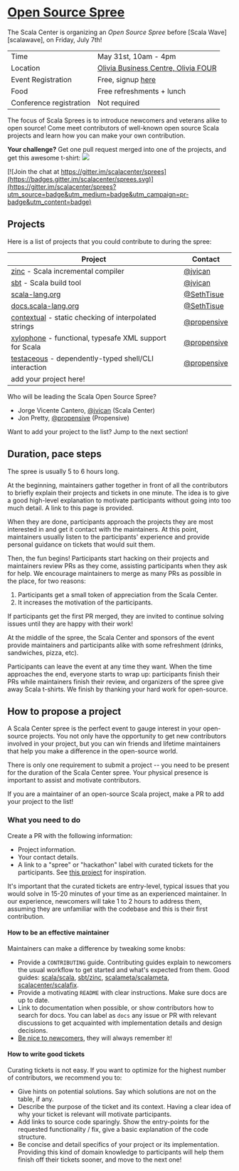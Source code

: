 # [Open Source Spree][register]


The Scala Center is organizing an *Open Source Spree* before
[Scala Wave][scalawave], on Friday, July 7th!

|                         |                                                  |
| --------                | --------------------                             |
| Time                    | May 31st, 10am - 4pm                             |
| Location                | [Olivia Business Centre, Olivia FOUR](https://maps.google.com/maps?f=q&hl=en&q=aleja+Grunwaldzka+472a%2C+Gdansk%2C+pl) |
| Event Registration      | Free, signup [here][register]                    |
| Food                    | Free refreshments + lunch                        |
| Conference registration | Not required                                     |

The focus of Scala Sprees is to introduce newcomers and veterans alike to open source!
Come meet contributors of well-known open source Scala projects and learn how
you can make your own contribution.

**Your challenge?** Get one pull request merged into one of the projects,
and get this awesome t-shirt:
![](https://pbs.twimg.com/media/CtnCrtvWAAAO0nE.jpg:small)

[![Join the chat at https://gitter.im/scalacenter/sprees](https://badges.gitter.im/scalacenter/sprees.svg)](https://gitter.im/scalacenter/sprees?utm_source=badge&utm_medium=badge&utm_campaign=pr-badge&utm_content=badge)


## Projects

Here is a list of projects that you could contribute to during the spree:

| Project                                                             | Contact                           |
| -------                                                             | -------                           |
| [zinc][zinc] - Scala incremental compiler                           | [@jvican][jvican]                 |
| [sbt][sbt] - Scala build tool                                       | [@jvican][jvican]                 |
| [scala-lang.org][scala-lang]                                        | [@SethTisue][SethTisue]           |
| [docs.scala-lang.org][docs.scala-lang]                              | [@SethTisue][SethTisue]           |
| [contextual][contextual] - static checking of interpolated strings  | [@propensive][propensive]         |
| [xylophone][xylophone] - functional, typesafe XML support for Scala | [@propensive][propensive]         |
| [testaceous][testaceous] - dependently-typed shell/CLI interaction  | [@propensive][propensive]         |
| add your project here!                                              |                                   |

Who will be leading the Scala Open Source Spree?
- Jorge Vicente Cantero, [@jvican][jvican] (Scala Center)
- Jon Pretty, [@propensive][propensive] (Propensive)

Want to add your project to the list? Jump to the next section!

[MasseGuillaume]: https://github.com/MasseGuillaume
[SethTisue]: https://github.com/SethTisue
[propensive]: https://github.com/propensive
[cvogt]: https://github.com/cvogt
[olafurpg]: https://github.com/olafurpg
[jvican]: https://github.com/jvican
[lrytz]: https://github.com/lrytz
[julienrf]: https://github.com/julienrf
[noelwelsh]: https://github.com/noelwelsh
[holograph]: https://github.com/holograph
[densh]: https://github.com/densh
[Duhemm]: https://github.com/Duhemm

[docs.scala-lang]: https://github.com/scala/scala.github.com/issues?utf8=✓&q=is%3Aissue%20is%3Aopen%20label%3Aspree%20
[scala]: https://github.com/scalacenter/sprees/issues/16
[scala-lang]: https://github.com/scala/scala-lang/issues?q=is%3Aissue+is%3Aopen+label%3Aspree
[scaladex]: https://github.com/scalacenter/scaladex/labels/hackathon
[scastie]: https://github.com/scalacenter/scastie/labels/hackathon
[cbt]: https://github.com/cvogt/cbt
[contextual]: https://github.com/propensive/contextual
[xylophone]: https://github.com/propensive/xylophone
[testaceous]: https://github.com/propensive/testaceous
[scalafix]: https://github.com/scalacenter/scalafix/labels/spree
[scalafmt]: https://github.com/scalameta/scalafmt/labels/spree
[scalameta]: https://github.com/scalameta/scalameta/labels/Spree
[zinc]: https://github.com/sbt/zinc/labels/spree
[sbt]: https://github.com/sbt/sbt/labels/spree
[scalajs-bundler]: https://github.com/scalacenter/scalajs-bundler/issues?q=is%3Aissue+is%3Aopen+label%3A%22low+hanging+fruit%22
[endpoints]: http://julienrf.github.io/endpoints/
[creative-scala]: https://github.com/underscoreio/creative-scala/labels/hackathon
[doodle]: https://github.com/underscoreio/doodle/labels/hackathon
[accord]: https://github.com/wix/accord/labels/spree
[scala-native]: https://github.com/scala-native/scala-native 

[register]: https://www.meetup.com/FunctionalTricity/events/240905056/
[scaladays]: http://scalawave.io/

## Duration, pace steps

The spree is usually 5 to 6 hours long.

At the beginning, maintainers gather together in front of all the contributors
to briefly explain their projects and tickets in one minute. The idea is to give
a good high-level explanation to motivate participants without going into too
much detail. A link to this page is provided.

When they are done, participants approach the projects they are most interested
in and get it contact with the maintainers. At this point, maintainers usually
listen to the participants' experience and provide personal guidance on tickets
that would suit them.

Then, the fun begins! Participants start hacking on their projects and
maintainers review PRs as they come, assisting participants when they ask for
help. We encourage maintainers to merge as many PRs as possible in the place,
for two reasons:

1. Participants get a small token of appreciation from the Scala Center.
2. It increases the motivation of the participants.

If participants get the first PR merged, they are invited to continue solving
issues until they are happy with their work!

At the middle of the spree, the Scala Center and sponsors of the event provide
maintainers and participants alike with some refreshment (drinks, sandwiches,
pizza, etc).

Participants can leave the event at any time they want. When the time approaches
the end, everyone starts to wrap up: participants finish their PRs while
maintainers finish their review, and organizers of the spree give away Scala
t-shirts. We finish by thanking your hard work for open-source.

## How to propose a project

A Scala Center spree is the perfect event to gauge interest in your open-source
projects. You not only have the opportunity to get new contributors involved in
your project, but you can win friends and lifetime maintainers that help you
make a difference in the open-source world.

There is only one requirement to submit a project -- you need to be present for
the duration of the Scala Center spree. Your physical presence is important to
assist and motivate contributors.

If you are a maintainer of an open-source Scala project, make a PR to add your
project to the list!

### What you need to do

Create a PR with the following information:
  
* Project information.
* Your contact details.
* A link to a "spree" or "hackathon" label with curated tickets for the
  participants. See [this project](https://github.com/sbt/zinc/issues?utf8=✓&q=label:hackathon%20is:issue) for inspiration.

It's important that the curated tickets are entry-level, typical issues that you
would solve in 15-20 minutes of your time as an experienced maintainer. In our
experience, newcomers will take 1 to 2 hours to address them, assuming they are
unfamiliar with the codebase and this is their first contribution.

#### How to be an effective maintainer

Maintainers can make a difference by tweaking some knobs:
  
* Provide a `CONTRIBUTING` guide. Contributing guides explain to newcomers the
    usual workflow to get started and what's expected from them. Good guides:
    [scala/scala](https://github.com/scala/scala/blob/2.12.x/CONTRIBUTING.m://github.com/scala/scala/blob/2.12.x/CONTRIBUTING.md),
    [sbt/zinc](https://github.com/sbt/zinc/blob/1.0/CONTRIBUTING.md), [scalameta/scalameta](https://github.com/scalameta/scalameta/blob/master/CONTRIBUTING.md),
		[scalacenter/scalafix](https://github.com/scala/scala/blob/2.12.x/CONTRIBUTING.md).
* Provide a motivating `README` with clear instructions. Make sure docs are up to date.
* Link to documentation when possible, or show contributors how to search for
    docs. You can label as `docs` any issue or PR with relevant discussions to
    get acquainted with implementation details and design decisions.
* [Be nice to newcomers](http://brson.github.io/2017/04/05/minimally-nice-maintainer), they
    will always remember it!

#### How to write good tickets

Curating tickets is not easy. If you want to optimize for the highest number of
contributors, we recommend you to:
  
* Give hints on potential solutions. Say which solutions are not on the table,
    if any.
* Describe the purpose of the ticket and its context. Having a clear idea of why
    your ticket is relevant will motivate participants.
* Add links to source code sparingly. Show the entry-points for the requested
    functionality / fix, give a basic explanation of the code structure.
* Be concise and detail specifics of your project or its implementation.
    Providing this kind of domain knowledge to participants will help them
    finish off their tickets sooner, and move to the next one!
